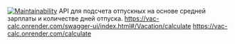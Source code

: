 [![Maintainability](https://api.codeclimate.com/v1/badges/b90db7a0a4b55febea19/maintainability)](https://codeclimate.com/github/HKreoin/vac-calc/maintainability)
API для подсчета отпускных на основе средней зарплаты и количестве дней отпуска.
https://vac-calc.onrender.com/swagger-ui/index.html#/Vacation/calculate
https://vac-calc.onrender.com/calculate